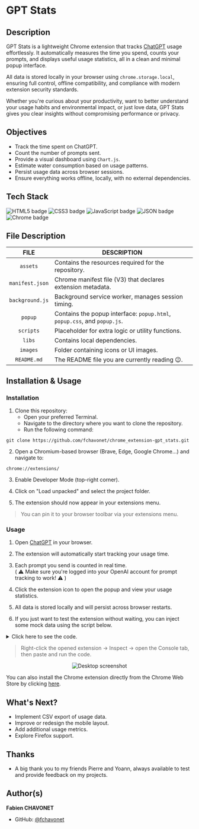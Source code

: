 # GPT Stats

## Description

GPT Stats is a lightweight Chrome extension that tracks [ChatGPT](https://chatgpt.com/) usage effortlessly. It automatically measures the time you spend, counts your prompts, and displays useful usage statistics, all in a clean and minimal popup interface.

All data is stored locally in your browser using `chrome.storage.local`, ensuring full control, offline compatibility, and compliance with modern extension security standards.

Whether you're curious about your productivity, want to better understand your usage habits and environmental impact, or just love data, GPT Stats gives you clear insights without compromising performance or privacy.

## Objectives

- Track the time spent on ChatGPT.
- Count the number of prompts sent.
- Provide a visual dashboard using `Chart.js`.
- Estimate water consumption based on usage patterns.
- Persist usage data across browser sessions.
- Ensure everything works offline, locally, with no external dependencies.

## Tech Stack

![HTML5 badge](https://img.shields.io/badge/HTML5-e34f26?logo=html5&logoColor=white&style=for-the-badge)
![CSS3 badge](https://img.shields.io/badge/CSS3-1572b6?logo=css3&logoColor=white&style=for-the-badge)
![JavaScript badge](https://img.shields.io/badge/JAVASCRIPT-f7df1e?logo=javascript&logoColor=black&style=for-the-badge)
![JSON badge](https://img.shields.io/badge/JSON-000000?logo=json&logoColor=white&style=for-the-badge)
![Chrome badge](https://img.shields.io/badge/CHROME-4285f4?logo=googlechrome&logoColor=white&style=for-the-badge)

## File Description

| **FILE**        | **DESCRIPTION**                                                           |
| :-------------: | ------------------------------------------------------------------------- |
| `assets`        | Contains the resources required for the repository.                       |
| `manifest.json` | Chrome manifest file (V3) that declares extension metadata.               |
| `background.js` | Background service worker, manages session timing.                        |
| `popup`         | Contains the popup interface: `popup.html`, `popup.css`, and `popup.js`.  |
| `scripts`       | Placeholder for extra logic or utility functions.                         |
| `libs`          | Contains local dependencies.                                              |
| `images`        | Folder containing icons or UI images.                                     |
| `README.md`     | The README file you are currently reading 😉.                             |

## Installation & Usage

### Installation

1. Clone this repository:
    - Open your preferred Terminal.
    - Navigate to the directory where you want to clone the repository.
    - Run the following command:

```
git clone https://github.com/fchavonet/chrome_extension-gpt_stats.git
```

2. Open a Chromium-based browser (Brave, Edge, Google Chrome...) and navigate to:

```
chrome://extensions/
```

3. Enable Developer Mode (top-right corner).
   
4. Click on "Load unpacked" and select the project folder.

5. The extension should now appear in your extensions menu.

> You can pin it to your browser toolbar via your extensions menu.

### Usage

1. Open [ChatGPT](https://chatgpt.com/) in your browser.

2. The extension will automatically start tracking your usage time.

3. Each prompt you send is counted in real time.
   <br>
   ( ⚠️ Make sure you're logged into your OpenAI account for prompt tracking to work! ⚠️ )

4. Click the extension icon to open the popup and view your usage statistics.

5. All data is stored locally and will persist across browser restarts.

6. If you just want to test the extension without waiting, you can inject some mock data using the script below.

<details>
    <summary>
    Click here to see the code.
    </summary>

```
(function simulateUsageHistory() {
    const now = new Date();
    const dailyUsage = {};
    const dailyPromptCount = {};

	for (let i = 0; i < 185; i++) {
		const date = new Date();
		date.setDate(now.getDate() - i);

		const yyyy = date.getFullYear();
		const mm = String(date.getMonth() + 1).padStart(2, "0");
		const dd = String(date.getDate()).padStart(2, "0");

		const key = `${yyyy}-${mm}-${dd}`;

		const seconds = Math.floor(Math.random() * (90 - 5 + 1) + 5) * 60;
		dailyUsage[key] = seconds;

		dailyPromptCount[key] = Math.floor(Math.random() * 30) + 1;
	}

	const totalPrompt = Object.values(dailyPromptCount).reduce((a, b) => a + b, 0);

	chrome.storage.local.set({
		dailyUsage: dailyUsage,
		dailyPromptCount: dailyPromptCount,
		promptUsage: totalPrompt
	}, () => {
		console.log("✅ Simulated 6 months of usage data successfully injected.");
	});
})();
```
</details>

> Right-click the opened extension → Inspect → open the Console tab, then paste and run the code.

<p align="center">
	<picture>
		<source media="(prefers-color-scheme: dark)" srcset="./assets/images/desktop_screenshot-dark.webp">
		<source media="(prefers-color-scheme: light)" srcset="./assets/images/desktop_screenshot-light.webp">
		<img src="./assets/images/desktop-screenshot_light.webp" alt="Desktop screenshot">
	</picture>
</p>

You can also install the Chrome extension directly from the Chrome Web Store by clicking [here](https://chromewebstore.google.com/detail/gpt-stats/gpicllelofjlednfbblbmjdlolpjonll?hl=fr).

## What's Next?

- Implement CSV export of usage data.
- Improve or redesign the mobile layout.
- Add additional usage metrics.
- Explore Firefox support.

## Thanks

- A big thank you to my friends Pierre and Yoann, always available to test and provide feedback on my projects.

## Author(s)

**Fabien CHAVONET**
- GitHub: [@fchavonet](https://github.com/fchavonet)
